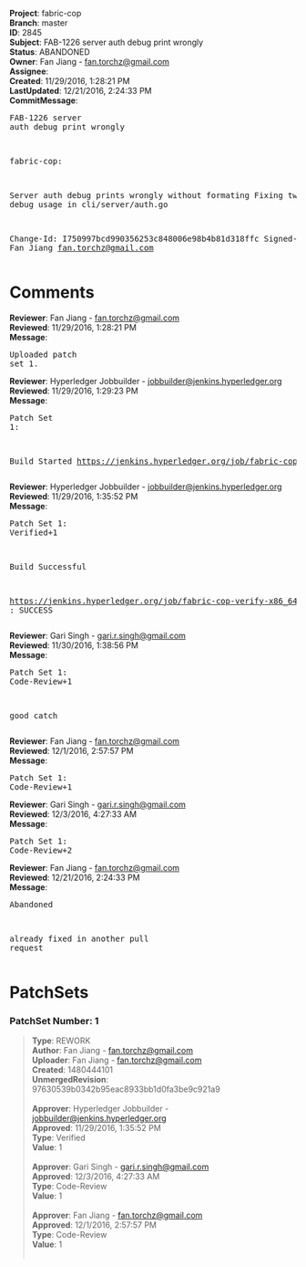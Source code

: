 <strong>Project</strong>: fabric-cop<br><strong>Branch</strong>: master<br><strong>ID</strong>: 2845<br><strong>Subject</strong>: FAB-1226 server auth debug print wrongly<br><strong>Status</strong>: ABANDONED<br><strong>Owner</strong>: Fan Jiang - fan.torchz@gmail.com<br><strong>Assignee</strong>:<br><strong>Created</strong>: 11/29/2016, 1:28:21 PM<br><strong>LastUpdated</strong>: 12/21/2016, 2:24:33 PM<br><strong>CommitMessage</strong>:<br><pre>FAB-1226 server auth debug print wrongly

fabric-cop:

Server auth debug prints wrongly without formating
Fixing two wrong debug usage in cli/server/auth.go

Change-Id: I750997bcd990356253c848006e98b4b81d318ffc
Signed-off-by: Fan Jiang <fan.torchz@gmail.com>
</pre><h1>Comments</h1><strong>Reviewer</strong>: Fan Jiang - fan.torchz@gmail.com<br><strong>Reviewed</strong>: 11/29/2016, 1:28:21 PM<br><strong>Message</strong>: <pre>Uploaded patch set 1.</pre><strong>Reviewer</strong>: Hyperledger Jobbuilder - jobbuilder@jenkins.hyperledger.org<br><strong>Reviewed</strong>: 11/29/2016, 1:29:23 PM<br><strong>Message</strong>: <pre>Patch Set 1:

Build Started https://jenkins.hyperledger.org/job/fabric-cop-verify-x86_64/80/</pre><strong>Reviewer</strong>: Hyperledger Jobbuilder - jobbuilder@jenkins.hyperledger.org<br><strong>Reviewed</strong>: 11/29/2016, 1:35:52 PM<br><strong>Message</strong>: <pre>Patch Set 1: Verified+1

Build Successful 

https://jenkins.hyperledger.org/job/fabric-cop-verify-x86_64/80/ : SUCCESS</pre><strong>Reviewer</strong>: Gari Singh - gari.r.singh@gmail.com<br><strong>Reviewed</strong>: 11/30/2016, 1:38:56 PM<br><strong>Message</strong>: <pre>Patch Set 1: Code-Review+1

good catch</pre><strong>Reviewer</strong>: Fan Jiang - fan.torchz@gmail.com<br><strong>Reviewed</strong>: 12/1/2016, 2:57:57 PM<br><strong>Message</strong>: <pre>Patch Set 1: Code-Review+1</pre><strong>Reviewer</strong>: Gari Singh - gari.r.singh@gmail.com<br><strong>Reviewed</strong>: 12/3/2016, 4:27:33 AM<br><strong>Message</strong>: <pre>Patch Set 1: Code-Review+2</pre><strong>Reviewer</strong>: Fan Jiang - fan.torchz@gmail.com<br><strong>Reviewed</strong>: 12/21/2016, 2:24:33 PM<br><strong>Message</strong>: <pre>Abandoned

already fixed in another pull request</pre><h1>PatchSets</h1><h3>PatchSet Number: 1</h3><blockquote><strong>Type</strong>: REWORK<br><strong>Author</strong>: Fan Jiang - fan.torchz@gmail.com<br><strong>Uploader</strong>: Fan Jiang - fan.torchz@gmail.com<br><strong>Created</strong>: 1480444101<br><strong>UnmergedRevision</strong>: 97630539b0342b95eac8933bb1d0fa3be9c921a9<br><br><strong>Approver</strong>: Hyperledger Jobbuilder - jobbuilder@jenkins.hyperledger.org<br><strong>Approved</strong>: 11/29/2016, 1:35:52 PM<br><strong>Type</strong>: Verified<br><strong>Value</strong>: 1<br><br><strong>Approver</strong>: Gari Singh - gari.r.singh@gmail.com<br><strong>Approved</strong>: 12/3/2016, 4:27:33 AM<br><strong>Type</strong>: Code-Review<br><strong>Value</strong>: 1<br><br><strong>Approver</strong>: Fan Jiang - fan.torchz@gmail.com<br><strong>Approved</strong>: 12/1/2016, 2:57:57 PM<br><strong>Type</strong>: Code-Review<br><strong>Value</strong>: 1<br><br></blockquote>